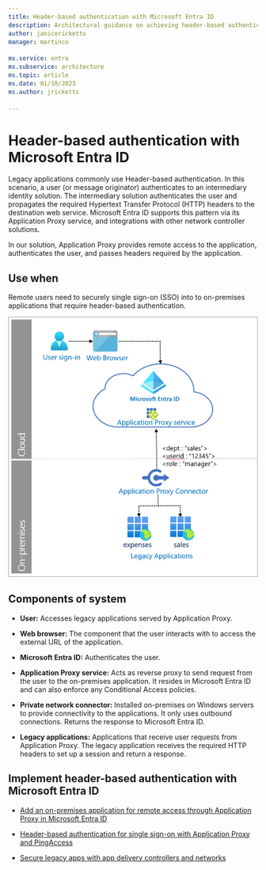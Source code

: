 ```yaml
---
title: Header-based authentication with Microsoft Entra ID
description: Architectural guidance on achieving header-based authentication with Microsoft Entra ID.
author: janicericketts
manager: martinco

ms.service: entra
ms.subservice: architecture
ms.topic: article
ms.date: 01/10/2023
ms.author: jricketts

---
```


# Header-based authentication with Microsoft Entra ID

Legacy applications commonly use Header-based authentication. In this scenario, a user (or message originator) authenticates to an intermediary identity solution. The intermediary solution authenticates the user and propagates the required Hypertext Transfer Protocol (HTTP) headers to the destination web service. Microsoft Entra ID supports this pattern via its Application Proxy service, and integrations with other network controller solutions.

In our solution, Application Proxy provides remote access to the application, authenticates the user, and passes headers required by the application.

## Use when

Remote users need to securely single sign-on (SSO) into to on-premises applications that require header-based authentication.

![Architectural image header-based authentication](./media/authentication-patterns/header-based-auth.png)

## Components of system

- **User:** Accesses legacy applications served by Application Proxy.

- **Web browser:** The component that the user interacts with to access the external URL of the application.

- **Microsoft Entra ID:** Authenticates the user.

- **Application Proxy service:** Acts as reverse proxy to send request from the user to the on-premises application. It resides in Microsoft Entra ID and can also enforce any Conditional Access policies.

- **Private network connector:** Installed on-premises on Windows servers to provide connectivity to the applications. It only uses outbound connections. Returns the response to Microsoft Entra ID.

- **Legacy applications:** Applications that receive user requests from Application Proxy. The legacy application receives the required HTTP headers to set up a session and return a response.

<a name='implement-header-based-authentication-with-azure-ad'></a>

## Implement header-based authentication with Microsoft Entra ID

- [Add an on-premises application for remote access through Application Proxy in Microsoft Entra ID](~/identity/app-proxy/application-proxy-add-on-premises-application.md)

- [Header-based authentication for single sign-on with Application Proxy and PingAccess](~/identity/app-proxy/application-proxy-configure-single-sign-on-with-headers.md)

- [Secure legacy apps with app delivery controllers and networks](~/identity/enterprise-apps/secure-hybrid-access.md)
